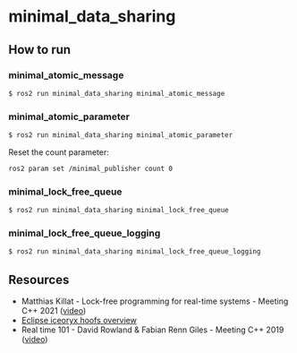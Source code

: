 # minimal_data_sharing

## How to run

### minimal_atomic_message

```bash
$ ros2 run minimal_data_sharing minimal_atomic_message
```

### minimal_atomic_parameter

```bash
$ ros2 run minimal_data_sharing minimal_atomic_parameter
```

Reset the count parameter:

```bash
ros2 param set /minimal_publisher count 0
```

### minimal_lock_free_queue

```bash
$ ros2 run minimal_data_sharing minimal_lock_free_queue
```

### minimal_lock_free_queue_logging

```bash
$ ros2 run minimal_data_sharing minimal_lock_free_queue_logging
```

## Resources

- Matthias Killat - Lock-free programming for real-time systems - Meeting C++ 2021
([video](https://www.youtube.com/watch?v=j2AgjFSFgRc))
- [Eclipse iceoryx hoofs overview](https://github.com/eclipse-iceoryx/iceoryx/tree/master/iceoryx_hoofs#concurrent)
- Real time 101 - David Rowland & Fabian Renn Giles - Meeting C++ 2019
([video](https://www.youtube.com/watch?v=ndeN983j_GQ))
